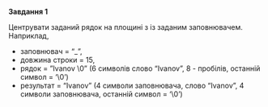 **Завдання 1**

Центрувати заданий рядок на площині з із заданим заповнювачем. Наприклад, 
* заповнювач = “_”,
* довжина строки = 15,
* рядок = ”Ivanov \0” (6 символів слово “Ivanov”, 8 - пробілів, останній символ = ‘\0’)
* результат = “Ivanov” (4 символи заповнювача, слово “Ivanov”, 4 символи заповнювача, останній символ = ‘\0’)
